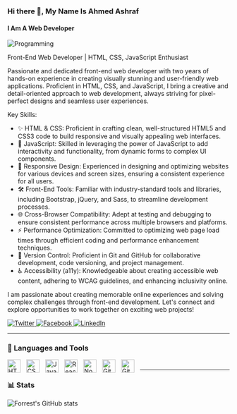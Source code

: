 ### Hi there 👋, My Name Is Ahmed Ashraf
#### I Am A Web Developer

![Programming](https://media.giphy.com/media/RbDKaczqWovIugyJmW/giphy.gif)

Front-End Web Developer | HTML, CSS, JavaScript Enthusiast

Passionate and dedicated front-end web developer with two years of hands-on experience in creating visually stunning and user-friendly web applications. Proficient in HTML, CSS, and JavaScript, I bring a creative and detail-oriented approach to web development, always striving for pixel-perfect designs and seamless user experiences.

Key Skills:
- ✨ HTML & CSS: Proficient in crafting clean, well-structured HTML5 and CSS3 code to build responsive and visually appealing web interfaces.
- 🚀 JavaScript: Skilled in leveraging the power of JavaScript to add interactivity and functionality, from dynamic forms to complex UI components.
- 🎨 Responsive Design: Experienced in designing and optimizing websites for various devices and screen sizes, ensuring a consistent experience for all users.
- 🛠️ Front-End Tools: Familiar with industry-standard tools and libraries, including Bootstrap, jQuery, and Sass, to streamline development processes.
- 🌐 Cross-Browser Compatibility: Adept at testing and debugging to ensure consistent performance across multiple browsers and platforms.
- ⚡ Performance Optimization: Committed to optimizing web page load times through efficient coding and performance enhancement techniques.
- 🔄 Version Control: Proficient in Git and GitHub for collaborative development, code versioning, and project management.
- ♿ Accessibility (a11y): Knowledgeable about creating accessible web content, adhering to WCAG guidelines, and enhancing inclusivity online.

I am passionate about creating memorable online experiences and solving complex challenges through front-end development. Let's connect and explore opportunities to work together on exciting web projects!

<a href="https://twitter.com/A_AGM4" target="_blank">
  <img src="https://img.icons8.com/ios-filled/24/ffffff/twitter.png" alt="Twitter">
</a>

<a href="https://www.facebook.com/AAGM4" target="_blank">
  <img src="https://img.icons8.com/ios-filled/24/ffffff/facebook.png" alt="Facebook">
</a>

<a href="https://www.linkedin.com/in/ahmed-ashraf-35522b19a/" target="_blank">
  <img src="https://img.icons8.com/ios-filled/24/ffffff/linkedin.png" alt="LinkedIn">
</a>


---

### 🧰 Languages and Tools

<img align="left" alt="HTML" width="30px" style="padding-right:10px;" src="https://cdn.jsdelivr.net/gh/devicons/devicon/icons/html5/html5-plain.svg" />
<img align="left" alt="CSS" width="30px" style="padding-right:10px;" src="https://cdn.jsdelivr.net/gh/devicons/devicon/icons/css3/css3-plain.svg" />
<img align="left" alt="JavaScript" width="30px" style="padding-right:10px;" src="https://cdn.jsdelivr.net/gh/devicons/devicon/icons/javascript/javascript-plain.svg" />
<img align="left" alt="React" width="30px" style="padding-right:10px;" src="https://cdn.jsdelivr.net/gh/devicons/devicon/icons/react/react-original.svg" />
<img align="left" alt="NodeJS" width="30px" style="padding-right:10px;" src="https://cdn.jsdelivr.net/gh/devicons/devicon/icons/nodejs/nodejs-original.svg" />
<img align="left" alt="Git" width="30px" style="padding-right:10px;" src="https://cdn.jsdelivr.net/gh/devicons/devicon/icons/git/git-original.svg" />
<img align="left" alt="GitHub" width="30px" style="padding-right:10px;" src="https://cdn.jsdelivr.net/gh/devicons/devicon/icons/github/github-original.svg" />


#

---

### 📊 Stats

![Forrest's GitHub stats](https://github-readme-stats.vercel.app/api?username=gmphck&show_icons=true&theme=gruvbox)


#
